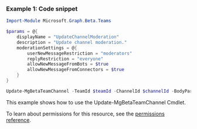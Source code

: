 ### Example 1: Code snippet

```powershellImport-Module Microsoft.Graph.Beta.Teams

$params = @{
	displayName = "UpdateChannelModeration"
	description = "Update channel moderation."
	moderationSettings = @{
		userNewMessageRestriction = "moderators"
		replyRestriction = "everyone"
		allowNewMessageFromBots = $true
		allowNewMessageFromConnectors = $true
	}
}

Update-MgBetaTeamChannel -TeamId $teamId -ChannelId $channelId -BodyParameter $params
```
This example shows how to use the Update-MgBetaTeamChannel Cmdlet.
To learn about permissions for this resource, see the [permissions reference](/graph/permissions-reference).

